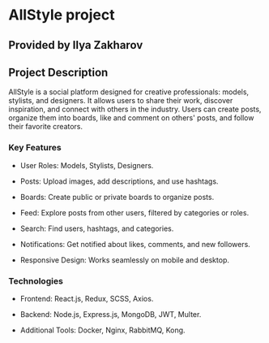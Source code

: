 # AllStyle project

## Provided by Ilya Zakharov

## Project Description

AllStyle is a social platform designed for creative professionals: models, stylists, and designers. It allows users to share their work, discover inspiration, and connect with others in the industry. Users can create posts, organize them into boards, like and comment on others' posts, and follow their favorite creators.

### Key Features
 - User Roles: Models, Stylists, Designers.

 - Posts: Upload images, add descriptions, and use hashtags.

 - Boards: Create public or private boards to organize posts.

 - Feed: Explore posts from other users, filtered by categories or roles.

 - Search: Find users, hashtags, and categories.

 - Notifications: Get notified about likes, comments, and new followers.

 - Responsive Design: Works seamlessly on mobile and desktop.

### Technologies
 - Frontend: React.js, Redux, SCSS, Axios.

 - Backend: Node.js, Express.js, MongoDB, JWT, Multer.

 - Additional Tools: Docker, Nginx, RabbitMQ, Kong.